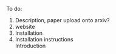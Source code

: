 To do: <br />
1. Description, paper upload onto arxiv?<br />
2. website <br />
3. Installation<br />
4. Installation instructions<br />
Introduction
